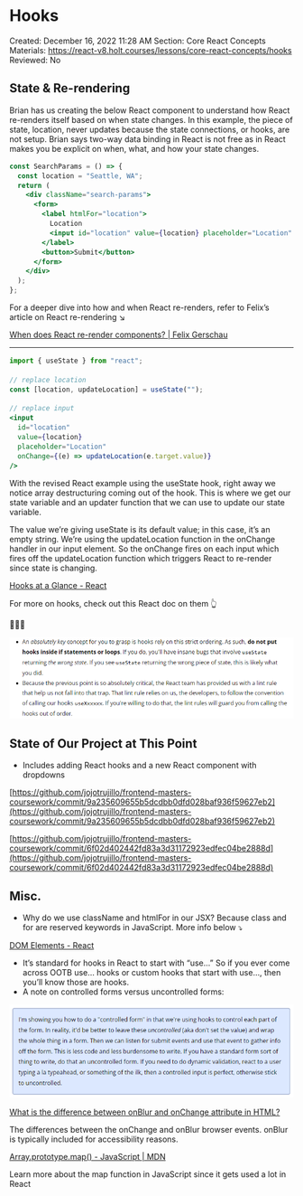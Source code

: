 # Hooks

Created: December 16, 2022 11:28 AM
Section: Core React Concepts
Materials: https://react-v8.holt.courses/lessons/core-react-concepts/hooks
Reviewed: No

## State & Re-rendering

Brian has us creating the below React component to understand how React re-renders itself based on when state changes. In this example, the piece of state, location, never updates because the state connections, or hooks, are not setup. Brian says two-way data binding in React is not free as in React makes you be explicit on when, what, and how your state changes.

```jsx
const SearchParams = () => {
  const location = "Seattle, WA";
  return (
    <div className="search-params">
      <form>
        <label htmlFor="location">
          Location
          <input id="location" value={location} placeholder="Location" />
        </label>
        <button>Submit</button>
      </form>
    </div>
  );
};
```

For a deeper dive into how and when React re-renders, refer to Felix’s article on React re-rendering ↘️

[When does React re-render components? | Felix Gerschau](https://felixgerschau.com/react-rerender-components/)

---

```jsx
import { useState } from "react";

// replace location
const [location, updateLocation] = useState("");

// replace input
<input
  id="location"
  value={location}
  placeholder="Location"
  onChange={(e) => updateLocation(e.target.value)}
/>
```

With the revised React example using the useState hook, right away we notice array destructuring coming out of the hook. This is where we get our state variable and an updater function that we can use to update our state variable.

The value we’re giving useState is its default value; in this case, it’s an empty string. We’re using the updateLocation function in the onChange handler in our input element. So the onChange fires on each input which fires off the updateLocation function which triggers React to re-render since state is changing.

[Hooks at a Glance - React](https://reactjs.org/docs/hooks-overview.html)

For more on hooks, check out this React doc on them 👆

🚨🚨🚨

![Untitled](Hooks%20ed4c1183e49140ceae9e3d70a6b3e655/Untitled.png)

## State of Our Project at This Point

- Includes adding React hooks and a new React component with dropdowns

[https://github.com/jojotrujillo/frontend-masters-coursework/commit/9a235609655b5dcdbb0dfd028baf936f59627eb2](https://github.com/jojotrujillo/frontend-masters-coursework/commit/9a235609655b5dcdbb0dfd028baf936f59627eb2)

[https://github.com/jojotrujillo/frontend-masters-coursework/commit/6f02d402442fd83a3d31172923edfec04be2888d](https://github.com/jojotrujillo/frontend-masters-coursework/commit/6f02d402442fd83a3d31172923edfec04be2888d)

## Misc.

- Why do we use className and htmlFor in our JSX? Because class and for are reserved keywords in JavaScript. More info below ⤵️

[DOM Elements - React](https://reactjs.org/docs/dom-elements.html#differences-in-attributes)

- It’s standard for hooks in React to start with “use…” So if you ever come across OOTB use… hooks or custom hooks that start with use…, then you’ll know those are hooks.
- A note on controlled forms versus uncontrolled forms:

![Untitled](Hooks%20ed4c1183e49140ceae9e3d70a6b3e655/Untitled%201.png)

[What is the difference between onBlur and onChange attribute in HTML?](https://stackoverflow.com/questions/785099/what-is-the-difference-between-onblur-and-onchange-attribute-in-html)

The differences between the onChange and onBlur browser events. onBlur is typically included for accessibility reasons.

[Array.prototype.map() - JavaScript | MDN](https://developer.mozilla.org/en-US/docs/Web/JavaScript/Reference/Global_Objects/Array/map)

Learn more about the map function in JavaScript since it gets used a lot in React
